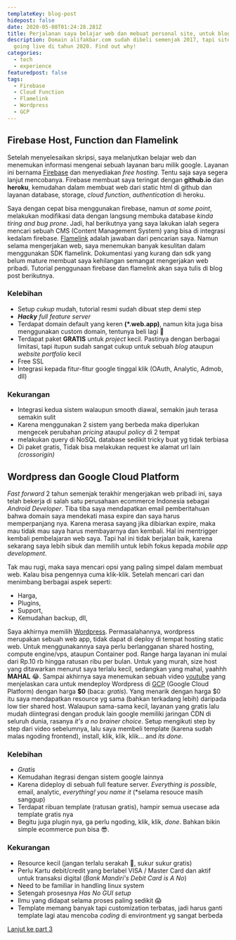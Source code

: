```yaml
---
templateKey: blog-post
hidepost: false
date: 2020-05-08T01:24:28.281Z
title: Perjalanan saya belajar web dan mebuat personal site, untuk blog dan portfolio (Part-2)
description: Domain alifakbar.com sudah dibeli semenjak 2017, tapi site ini baru
  going live di tahun 2020. Find out why!
categories:
  - tech
  - experience
featuredpost: false
tags:
  - Firebase
  - Cloud Function
  - Flamelink
  - Wordpress
  - GCP
---
```


## Firebase Host, Function dan Flamelink

Setelah menyelesaikan skripsi, saya melanjutkan belajar web dan menemukan informasi mengenai sebuah layanan baru milik google. Layanan ini bernama [Firebase](https://firebase.github.com) dan menyediakan _free hosting_. Tentu saja saya segera lanjut mencobanya. Firebase membuat saya teringat dengan **github.io** dan **heroku**, kemudahan dalam membuat web dari static html di github dan layanan database, storage, _cloud function_, _authentication_ di heroku.

Saya dengan cepat bisa menggunakan firebase, namun _at some point_, melakukan modifikasi data dengan langsung membuka database _kinda tiring and bug prone_. Jadi, hal berikutnya yang saya lakukan ialah segera mencari sebuah CMS (Content Management System) yang bisa di integrasi kedalam firebase. [Flamelink](https://flamelink.io) adalah jawaban dari pencarian saya. Namun selama mengerjakan web, saya menemukan banyak kesulitan dalam menggunakan SDK flamelink. Dokumentasi yang kurang dan sdk yang belum mature membuat saya kehilangan semangat mengerjakan web pribadi. Tutorial penggunaan firebase dan flamelink akan saya tulis di blog post berikutnya.

### Kelebihan

- Setup _cukup_ mudah, tutorial resmi sudah dibuat step demi step
- _**Hacky** full feature server_
- Terdapat domain default yang keren **(\*.web.app)**, namun kita juga bisa menggunakan custom domain, tentunya beli lagi 🤣
- Terdapat paket **GRATIS** untuk _project_ kecil. Pastinya dengan berbagai limitasi, tapi itupun sudah sangat cukup untuk sebuah _blog_ ataupun _website portfolio_ kecil
- Free SSL
- Integrasi kepada fitur-fitur google tinggal klik (OAuth, Analytic, Admob, dll)

### Kekurangan

- Integrasi kedua sistem walaupun smooth diawal, semakin jauh terasa semakin sulit
- Karena menggunakan 2 sistem yang berbeda maka diperlukan mengecek perubahan _pricing_ ataupul _policy_ di 2 tempat
- melakukan query di NoSQL database sedikit tricky buat yg tidak terbiasa
- Di paket gratis, Tidak bisa melakukan request ke alamat url lain _(crossorigin)_

## Wordpress dan Google Cloud Platform

_Fast forward_ 2 tahun semenjak terakhir mengerjakan web pribadi ini, saya telah bekerja di salah satu perusahaan ecommerce Indonesia sebagai _Android Developer_. Tiba tiba saya mendapatkan email pemberitahuan bahwa domain saya mendekati masa expire dan saya harus memperpanjang nya. Karena merasa sayang jika dibiarkan expire, maka mau tidak mau saya harus membayarnya dan kembali. Hal ini mentrigger kembali pembelajaran web saya. Tapi hal ini tidak berjalan baik, karena sekarang saya lebih sibuk dan memilih untuk lebih fokus kepada _mobile app development_.

Tak mau rugi, maka saya mencari opsi yang paling simpel dalam membuat web. Kalau bisa pengennya cuma klik-klik. Setelah mencari cari dan menimbang berbagai aspek seperti:

- Harga,
- Plugins,
- Support,
- Kemudahan backup, dll,

Saya akhirnya memilih [Wordpress](https://wordpress.org/). Permasalahannya, wordpress merupakan sebuah web app, tidak dapat di deploy di tempat hosting static web. Untuk menggunakannya saya perlu berlangganan shared hosting, compute engine/vps, ataupun Container pod. Range harga layanan ini mulai dari Rp.10 rb hingga ratusan ribu per bulan. Untuk yang murah, size host yang ditawarkan menurut saya terlalu kecil, sedangkan yang mahal, yaahhh **MAHAL** 😂. Sampai akhirnya saya menemukan sebuah video [youtube](https://www.youtube.com/watch?v=vIJdypOqlL4) yang menjelaskan cara untuk mendeploy Wordpress di [GCP](https://cloud.google.com/) (Google Cloud Platform) dengan harga **\$0** (baca: _gratis_). Yang menarik dengan harga \$0 itu saya mendapatkan resource yg sama (bahkan terkadang lebih) daripada low tier shared host. Walaupun sama-sama kecil, layanan yang gratis lalu mudah diintegrasi dengan produk lain google memiliki jaringan CDN di seluruh dunia, rasanya _it's a no brainer choice_. Setup mengikuti step by step dari video sebelumnya, lalu saya membeli template (karena sudah malas ngoding frontend), install, klik, klik, klik... and _its done_.

### Kelebihan

- _Gratis_
- Kemudahan itegrasi dengan sistem google lainnya
- Karena dideploy di sebuah full feature server. _Everything is possible_, email, analytic, _everything! you name it_ (\*selama resouce masih sanggup)
- Terdapat ribuan template (ratusan gratis), hampir semua usecase ada template gratis nya
- Begitu juga plugin nya, ga perlu ngoding, klik, klik, _done_. Bahkan bikin simple ecommerce pun bisa 😎.

### Kekurangan

- Resource kecil (jangan terlalu serakah 🤭, sukur sukur gratis)
- Perlu Kartu debit/credit yang berlabel VISA / Master Card dan aktif untuk transaksi digital (_Bank Mandiri's Debit Card is A No_)
- Need to be familiar in handling linux system
- Setengah prosesnya _Has No GUI setup_
- Ilmu yang didapat selama proses paling sedikit 😱
- Template memang banyak tapi customization terbatas, jadi harus ganti template lagi atau mencoba _coding_ di environtment yg sangat berbeda

[Lanjut ke part 3](/blog/2020-05-10-my-journey-on-creating-personal-website-full-code-untill-configuration-magic-part-3)
